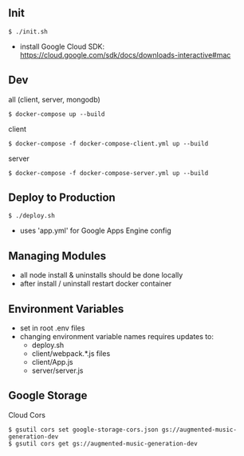 Init
----------------
```
$ ./init.sh
```
- install Google Cloud SDK: https://cloud.google.com/sdk/docs/downloads-interactive#mac

Dev
----------------

all (client, server, mongodb)
```
$ docker-compose up --build
```

client
```
$ docker-compose -f docker-compose-client.yml up --build
```

server
```
$ docker-compose -f docker-compose-server.yml up --build
```

Deploy to Production
--------------------
```
$ ./deploy.sh
```
- uses 'app.yml' for Google Apps Engine config

Managing Modules
----------------
- all node install & uninstalls should be done locally
- after install / uninstall restart docker container

Environment Variables
---------------------
- set in root .env files
- changing environment variable names requires updates to:
  - deploy.sh
  - client/webpack.*.js files
  - client/App.js
  - server/server.js

Google Storage
--------------
Cloud Cors
```
$ gsutil cors set google-storage-cors.json gs://augmented-music-generation-dev
$ gsutil cors get gs://augmented-music-generation-dev
```


